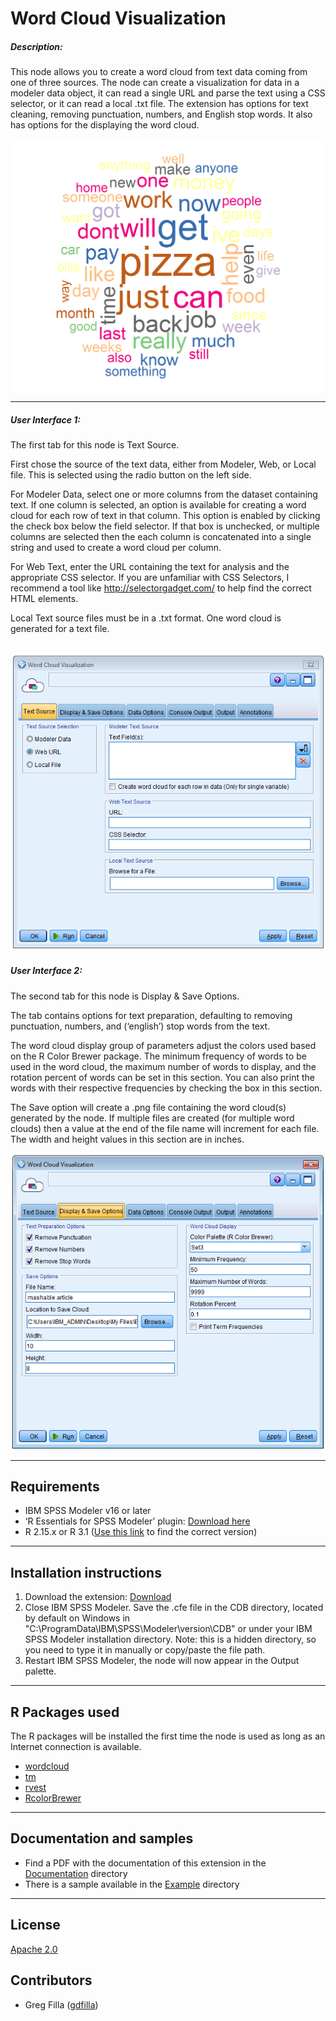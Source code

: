 # Word Cloud Visualization
##### Description:

This node allows you to create a word cloud from text data coming from one of three sources.  The node can create a visualization for data in a modeler data object, it can read a single URL and parse the text using a CSS selector, or it can read a local .txt file.  The extension has options for text cleaning, removing punctuation, numbers, and English stop words.  It also has options for the displaying the word cloud.

![sample_output](https://raw.githubusercontent.com/IBMPredictiveAnalytics/Word_Cloud_Visualization/master/Screenshot/OutputExample.png)

---

##### User Interface 1:

The first tab for this node is Text Source.

First chose the source of the text data, either from Modeler, Web, or Local file.  This is selected using the radio button on the left side.

For Modeler Data, select one or more columns from the dataset containing text.  If one column is selected, an option is available for creating a word cloud for each row of text in that column.  This option is enabled by clicking the check box below the field selector.  If that box is unchecked, or multiple columns are selected then the each column is concatenated into a single string and used to create a word cloud per column.

For Web Text, enter the URL containing the text for analysis and the appropriate CSS selector.  If you are unfamiliar with CSS Selectors, I recommend a tool like http://selectorgadget.com/ to help find the correct HTML elements.

Local Text source files must be in a .txt format.  One word cloud is generated for a text file.

![Dialog1](https://raw.githubusercontent.com/IBMPredictiveAnalytics/Word_Cloud_Visualization/master/Screenshot/Dialog1.PNG)
---
##### User Interface 2:
The second tab for this node is Display & Save Options.

The tab contains options for text preparation, defaulting to removing punctuation, numbers, and (‘english’) stop words from the text.  

The word cloud display group of parameters adjust the colors used based on the R Color Brewer package.  The minimum frequency of words to be used in the word cloud, the maximum number of words to display, and the rotation percent of words can be set in this section.  You can also print the words with their respective frequencies by checking the box in this section.

The Save option will create a .png file containing the word cloud(s) generated by the node.  If multiple files are created (for multiple word clouds) then a value at the end of the file name will increment for each file.  The width and height values in this section are in inches.   

![Dialog2](https://raw.githubusercontent.com/IBMPredictiveAnalytics/Word_Cloud_Visualization/master/Screenshot/Dialog2.PNG)



---
Requirements
----
- IBM SPSS Modeler v16 or later
- ‘R Essentials for SPSS Modeler’ plugin: [Download here][8]
-  R 2.15.x or R 3.1 ([Use this link][8] to find the correct version)

---
Installation instructions
----
1. Download the extension: [Download][9] 
2. Close IBM SPSS Modeler. Save the .cfe file in the CDB directory, located by default on Windows in "C:\ProgramData\IBM\SPSS\Modeler\version\CDB" or under your IBM SPSS Modeler installation directory.  Note: this is a hidden directory, so you need to type it in manually or copy/paste the file path.
3. Restart IBM SPSS Modeler, the node will now appear in the Output palette.

---
R Packages used
----
The R packages will be installed the first time the node is used as long as an Internet connection is available.

- [wordcloud][4]
- [tm][5]
- [rvest][6]
- [RcolorBrewer][7]
 
---
Documentation and samples
----
- Find a PDF with the documentation of this extension in the [Documentation][2] directory
- There is a sample available in the [Example][3] directory


---
License
----

[Apache 2.0][1]


Contributors
----

  - Greg Filla ([gdfilla](https://twitter.com/gdfilla))


[1]: http://www.apache.org/licenses/LICENSE-2.0.html
[2]: https://github.com/IBMPredictiveAnalytics/Word_Cloud_Visualization/tree/master/Documentation
[3]: https://github.com/IBMPredictiveAnalytics/Word_Cloud_Visualization/tree/master/Example
[4]: https://cran.r-project.org/web/packages/wordcloud/
[5]: https://cran.r-project.org/web/packages/tm/
[6]: https://cran.r-project.org/web/packages/rvest/
[7]: https://cran.r-project.org/web/packages/RColorBrewer/
[8]: https://developer.ibm.com/predictiveanalytics/downloads/
[9]: https://github.com/IBMPredictiveAnalytics/Word_Cloud_Visualization/blob/master/Source%20code/wordcloudvisualization.cfe